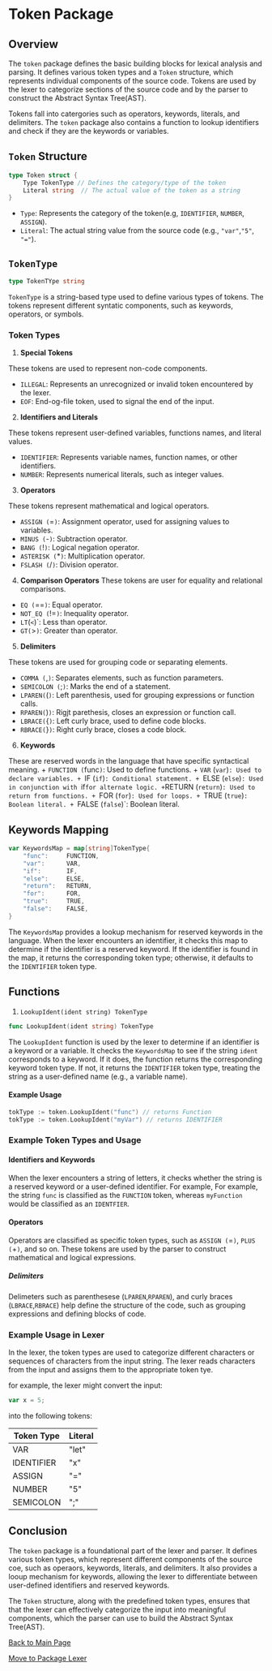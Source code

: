 # Token Package

## Overview
The `token` package defines the basic building blocks for lexical analysis and parsing. It defines various token types and a `Token` structure, which represents individual components of the source code. Tokens are used by the lexer to categorize sections of the source code and by the parser to construct the Abstract Syntax Tree(AST).

Tokens fall into catergories such as operators, keywords, literals, and delimiters. The `token` package also contains a function to lookup identifiers and check if they are the keywords or variables.

## `Token` Structure
```go
type Token struct {
    Type TokenType // Defines the category/type of the token
    Literal string  // The actual value of the token as a string
}
```
+ `Type`: Represents the category of the token(e.g, `IDENTIFIER`, `NUMBER`, `ASSIGN`).
+ `Literal`: The actual string value from the source code (e.g., `"var"`,`"5"`, `"="`).

## `TokenType`
```go
type TokenTYpe string
```
`TokenType` is a string-based type used to define various types of tokens. The tokens represent different syntatic components, such as keywords, operators, or symbols.

### Token Types
1. **Special Tokens**

These tokens are used to represent non-code components.
  + `ILLEGAL`: Represents an unrecognized or invalid token encountered by the lexer.
  + `EOF`: End-og-file token, used to signal the end of the input.
  
  2. **Identifiers and Literals**

These tokens represent user-defined variables, functions names, and literal values.
  + `IDENTIFIER`: Represents variable names, function names, or other identifiers.
  + `NUMBER`: Represents numerical literals, such as integer values.
   3. **Operators**
   
   These tokens represent mathematical and logical operators.
   + `ASSIGN (`=`)`: Assignment operator, used for assigning values to variables.
   + `MINUS (`-`)`: Subtraction operator.
   + `BANG (`!`)`: Logical negation operator.
   + `ASTERISK (`*`)`: Multiplication operator.
   + `FSLASH (`/`)`: Division operator. 

   4. **Comparison Operators**
   These tokens are user for equality and relational comparisons.
   + `EQ (`==`)`: Equal operator.
   + `NOT_EQ (`!=`)`: Inequality operator.
   + `LT`(`<`)`: Less than operator.
   + `GT(`>`)`: Greater than operator.

   5. **Delimiters**

   These tokens are used for grouping code or separating elements.
   + `COMMA (`,`)`: Separates elements, such as function parameters.
   + `SEMICOLON (`;`)`: Marks the end of a statement.
   + `LPAREN(`(`)`: Left parenthesis, used for grouping expressions or function calls.
   + `RPAREN(`)`)`: Rigjt parethesis, closes an expression or function call.
   + `LBRACE(`{`)`: Left curly brace, used to define code blocks.
   + `RBRACE(`}`)`: Right curly brace, closes a code block.

   6. **Keywords**

   These are reserved words in the language that have specific syntactical meaning.
    + `FUNCTION (`func`)`: Used to define functions.
    + `VAR` (`var`)`: Used to declare variables.
    + `IF (`if`)`: Conditional statement.
    + `ELSE (`else`)`: Used in conjunction with `if` for alternate logic.
    + `RETURN (`return`)`: Used to return from functions.
    + `FOR (`for`)`: Used for loops.
    + `TRUE (`true`)`: Boolean literal.
    + `FALSE (`false`)`: Boolean literal.

## Keywords Mapping
```go
var KeywordsMap = map[string]TokenType{
    "func":     FUNCTION,
    "var":      VAR,
    "if":       IF,
    "else":     ELSE,
    "return":   RETURN,
    "for":      FOR,
    "true":     TRUE,
    "false":    FALSE,
}
```

The `KeywordsMap` provides a lookup mechanism for reserved keywords in the language. When the lexer encounters an identifier, it checks this map to determine if the identifier is a reserved keyword. If the identifier is found in the map, it returns the corresponding token type; otherwise, it defaults to the `IDENTIFIER` token type.

## Functions
1. `LookupIdent(ident string) TokenType`
```go
func LookupIdent(ident string) TokenType
```
The `LookupIdent` function is used by the lexer to determine if an identifier is a keyword or a variable. It checks the `KeywordsMap` to see if the string `ident` corresponds to a keyword. If it does, the function returns the corresponding keyword token type. If not, it returns the `IDENTIFIER` token type, treating the string as a user-defined name (e.g., a variable name).

#### Example Usage
```go
tokType := token.LookupIdent("func") // returns Function
tokType := token.LookupIdent("myVar") // returns IDENTIFIER
```
### Example Token Types and Usage

#### Identifiers and Keywords

When the lexer encounters a string of letters, it checks whether the string is a reserved keyword or a user-defined identifier. For example, For example, the string `func` is classified as the `FUNCTION` token, whereas `myFunction` would be classified as an `IDENTFIER`.

#### Operators 

Operators are classified as specific token types, such as `ASSIGN (`=`)`, `PLUS (`+`)`, and so on. These tokens are used by the parser to construct mathematical and logical expressions.

##### Delimiters

Delimeters such as parenthesese (`LPAREN`,`RPAREN`), and curly braces (`LBRACE`,`RBRACE`) help define the structure of the code, such as grouping expressions and defining blocks of code.

### Example Usage in Lexer

In the lexer, the token types are used to categorize different characters or sequences of characters from the input string. The lexer reads characters from the input and assigns them to the appropriate token tye.

for example, the lexer might convert the input:
```go
var x = 5;
```
into the following tokens:
<table>
  <thead>
    <tr>
      <th>Token Type</th>
      <th>Literal</th>
    </tr>
  </thead>
  <tbody>
    <tr>
      <td>VAR</td>
      <td>"let"</td>
    </tr>
    <tr>
      <td>IDENTIFIER</td>
      <td>"x"</td>
    </tr>
    <tr>
      <td>ASSIGN</td>
      <td>"="</td>
    </tr>
    <tr>
      <td>NUMBER</td>
      <td>"5"</td>
    </tr>
    <tr>
      <td>SEMICOLON</td>
      <td>";"</td>
    </tr>
  </tbody>
</table>

## Conclusion

The `token` package is a foundational part of the lexer and parser. It defines various token types, which represent different components of the source coe, such as operaors, keywords, literals, and delimiters. It also provides a looup mechanism for keywords, allowing the lexer to differentiate between user-defined identifiers and reserved keywords.

The `Token` structure, along with the predefined token types, ensures that that the lexer can effectively categorize the input into meaningful components, which the parser can use to build the Abstract Syntax Tree(AST).

[Back to Main Page](../README.md#documnentation)

[Move to Package Lexer](/documentation/lexer.md#overview)
